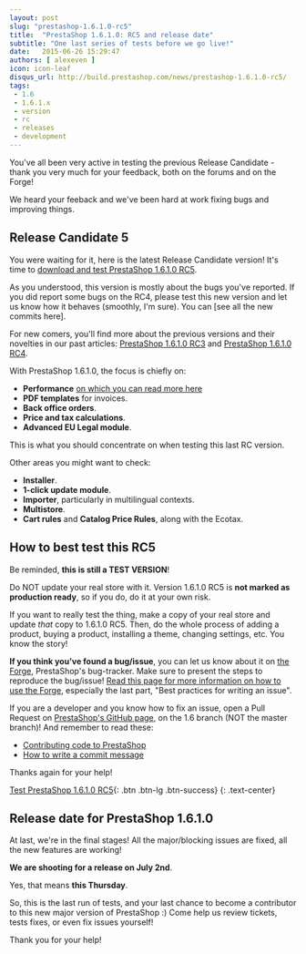 ```yaml
---
layout: post
slug: "prestashop-1.6.1.0-rc5"
title:  "PrestaShop 1.6.1.0: RC5 and release date"
subtitle: "One last series of tests before we go live!"
date:   2015-06-26 15:29:47
authors: [ alexeven ]
icon: icon-leaf
disqus_url: http://build.prestashop.com/news/prestashop-1.6.1.0-rc5/
tags:
 - 1.6
 - 1.6.1.x
 - version
 - rc
 - releases
 - development
---
```


You've all been very active in testing the previous Release Candidate - thank you very much for your feedback, both on the forums and on the Forge!

We heard your feeback and we've been hard at work fixing bugs and improving things.


## Release Candidate 5

You were waiting for it, here is the latest Release Candidate version! It's time to [download and test PrestaShop 1.6.1.0 RC5](https://www.prestashop.com/download/old/prestashop_1.6.1.0-rc5.zip).

As you understood, this version is mostly about the bugs you've reported. If you did report some bugs on the RC4, please test this new version and let us know how it behaves (smoothly, I'm sure).
You can [see all the new commits here].

For new comers, you'll find more about the previous versions and their novelties in our past articles: [PrestaShop 1.6.1.0 RC3](http://build.prestashop.com/news/prestashop-1-6-1-0-rc3/) and [PrestaShop 1.6.1.0 RC4](http://build.prestashop.com/news/prestashop-1.6.1.0-rc4/).

With PrestaShop 1.6.1.0, the focus is chiefly on:

* **Performance** [on which you can read more here](http://build.prestashop.com/news/prestashop-1-6-1-0-performances/)
* **PDF templates** for invoices.
* **Back office orders**.
* **Price and tax calculations**.
* **Advanced EU Legal module**.

This is what you should concentrate on when testing this last RC version.

Other areas you might want to check:

* **Installer**.
* **1-click update module**.
* **Importer**, particularly in multilingual contexts.
* **Multistore**.
* **Cart rules** and **Catalog Price Rules**, along with the Ecotax.


## How to best test this RC5

Be reminded, **this is still a TEST VERSION**!

Do NOT update your real store with it. Version 1.6.1.0 RC5 is **not marked as production ready**, so if you do, do it at your own risk.

If you want to really test the thing, make a copy of your real store and update _that_ copy to 1.6.1.0 RC5. Then, do the whole process of adding a product, buying a product, installing a theme, changing settings, etc. You know the story!

**If you think you’ve found a bug/issue**, you can let us know about it on [the Forge](http://forge.prestashop.com/), PrestaShop's bug-tracker. Make sure to present the steps to reproduce the bug/issue! [Read this page for more information on how to use the Forge](http://doc.prestashop.com/display/PS16/How+to+use+the+Forge+to+contribute+to+PrestaShop), especially the last part, "Best practices for writing an issue".

If you are a developer and you know how to fix an issue, open a Pull Request on [PrestaShop's GitHub page](https://github.com/prestashop/prestashop), on the 1.6 branch (NOT the master branch)! And remember to read these:

* [Contributing code to PrestaShop](http://doc.prestashop.com/display/PS16/Contributing+code+to+PrestaShop)
* [How to write a commit message](http://doc.prestashop.com/display/PS16/How+to+write+a+commit+message)

Thanks again for your help!

[Test PrestaShop 1.6.1.0 RC5](https://www.prestashop.com/download/old/prestashop_1.6.1.0-rc5.zip){: .btn .btn-lg .btn-success}
{: .text-center}

## Release date for PrestaShop 1.6.1.0

At last, we're in the final stages! All the major/blocking issues are fixed, all the new features are working!

**We are shooting for a release on July 2nd**.

Yes, that means **this Thursday**.

So, this is the last run of tests, and your last chance to become a contributor to this new major version of PrestaShop :) Come help us review tickets, tests fixes, or even fix issues yourself!

Thank you for your help!
